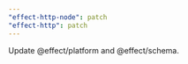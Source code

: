 ```yaml
---
"effect-http-node": patch
"effect-http": patch
---
```


Update @effect/platform and @effect/schema.
